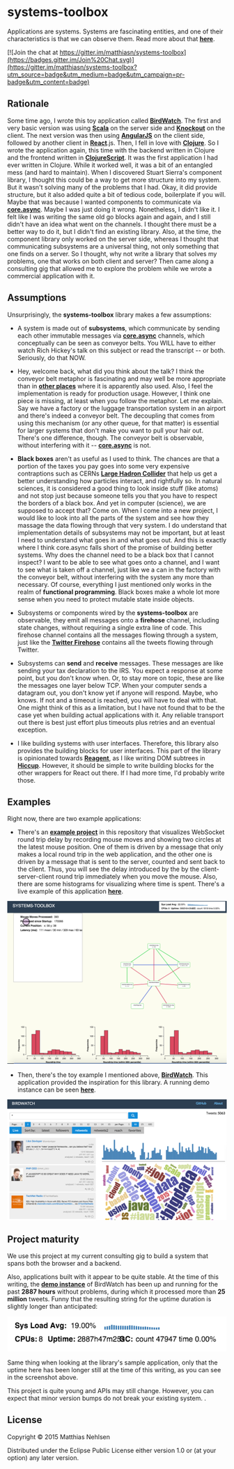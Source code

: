 # systems-toolbox

Applications are systems. Systems are fascinating entities, and one of their characteristics is that we can observe them. Read more about that **[here](doc/systems-thinking.md)**.

[![Join the chat at https://gitter.im/matthiasn/systems-toolbox](https://badges.gitter.im/Join%20Chat.svg)](https://gitter.im/matthiasn/systems-toolbox?utm_source=badge&utm_medium=badge&utm_campaign=pr-badge&utm_content=badge)


## Rationale

Some time ago, I wrote this toy application called **[BirdWatch](http://github.com/matthiasn/BirdWatch)**. The first and very basic version was using **[Scala](http://www.scala-lang.org/)** on the server side and **[Knockout](https://github.com/knockout/knockout)** on the client. The next version was then using **[AngularJS](https://angularjs.org/)** on the client side, followed by another client in **[React](https://facebook.github.io/react/)**.js. Then, I fell in love with **[Clojure](http://clojure.org/)**. So I wrote the application again, this time with the backend written in Clojure and the frontend written in **[ClojureScript](https://github.com/clojure/clojurescript)**. It was the first application I had ever written in Clojure. While it worked well, it was a bit of an entangled mess (and hard to maintain). When I discovered Stuart Sierra's component library, I thought this could be a way to get more structure into my system. But it wasn't solving many of the problems that I had. Okay, it did provide structure, but it also added quite a bit of tedious code, boilerplate if you will. Maybe that was because I wanted components to communicate via **[core.async](https://github.com/clojure/core.async)**. Maybe I was just doing it wrong. Nonetheless, I didn't like it. I felt like I was writing the same old go blocks again and again, and I still didn't have an idea what went on the channels. I thought there must be a better way to do it, but I didn't find an existing library. Also, at the time, the component library only worked on the server side, whereas I thought that communicating subsystems are a universal thing, not only something that one finds on a server. So I thought, why not write a library that solves my problems, one that works on both client and server? Then came along a consulting gig that allowed me to explore the problem while we wrote a commercial application with it.


## Assumptions

Unsurprisingly, the **systems-toolbox** library makes a few assumptions:

* A system is made out of **subsystems**, which communicate by sending each other immutable messages via **[core.async](https://github.com/clojure/core.async)** channels, which conceptually can be seen as conveyor belts. You WILL have to either watch Rich Hickey's talk on this subject or read the transcript -- or both. Seriously, do that NOW.

* Hey, welcome back, what did you think about the talk? I think the conveyor belt metaphor is fascinating and may well be more appropriate than in **[other places](http://www.jfs.tku.edu.tw/wp-content/uploads/2014/01/121-E01.pdf)** where it is apparently also used. Also, I feel the implementation is ready for production usage. However, I think one piece is missing, at least when you follow the metaphor. Let me explain. Say we have a factory or the luggage transportation system in an airport and there's indeed a conveyor belt. The decoupling that comes from using this mechanism (or any other queue, for that matter) is essential for larger systems that don't make you want to pull your hair out. There's one difference, though. The conveyor belt is observable, without interfering with it -- **[core.async](https://github.com/clojure/core.async)** is not.

* **Black boxes** aren't as useful as I used to think. The chances are that a portion of the taxes you pay goes into some very expensive contraptions such as CERNs **[Large Hadron Collider](http://home.cern/topics/large-hadron-collider)** that help us get a better understanding how particles interact, and rightfully so. In natural sciences, it is considered a good thing to look inside stuff (like atoms) and not stop just because someone tells you that you have to respect the borders of a black box. And yet in computer (science), we are supposed to accept that? Come on. When I come into a new project, I would like to look into all the parts of the system and see how they massage the data flowing through that very system. I do understand that implementation details of subsystems may not be important, but at least I need to understand what goes in and what goes out. And this is exactly where I think core.async falls short of the promise of building better systems. Why does the channel need to be a black box that I cannot inspect? I want to be able to see what goes onto a channel, and I want to see what is taken off a channel, just like we a can in the factory with the conveyor belt, without interfering with the system any more than necessary. Of course, everything I just mentioned only works in the realm of **functional programming**. Black boxes make a whole lot more sense when you need to protect mutable state inside objects.

* Subsystems or components wired by the **systems-toolbox** are observable, they emit all messages onto a **firehose** channel, including state changes, without requiring a single extra line of code. This firehose channel contains all the messages flowing through a system, just like the **[Twitter Firehose](https://dev.twitter.com/streaming/firehose)** contains all the tweets flowing through Twitter.

* Subsystems can **send** and **receive** messages. These messages are like sending your tax declaration to the IRS. You expect a response at some point, but you don't know when. Or, to stay more on topic, these are like the messages one layer below TCP. When your computer sends a datagram out, you don't know yet if anyone will respond. Maybe, who knows. If not and a timeout is reached, you will have to deal with that. One might think of this as a limitation, but I have not found that to be the case yet when building actual applications with it. Any reliable transport out there is best just effort plus timeouts plus retries and an eventual exception.

* I like building systems with user interfaces. Therefore, this library also provides the building blocks for user interfaces. This part of the library is opinionated towards **[Reagent](https://github.com/reagent-project/reagent)**, as I like writing DOM subtrees in **[Hiccup](https://github.com/weavejester/hiccup)**. However, it should be simple to write building blocks for the other wrappers for React out there. If I had more time, I'd probably write those.


## Examples

Right now, there are two example applications:

* There's an **[example project](https://github.com/matthiasn/systems-toolbox/tree/master/examples/trailing-mouse-pointer)** in this repository that visualizes WebSocket round trip delay by recording mouse moves and showing two circles at the latest mouse position. One of them is driven by a message that only makes a local round trip in the web application, and the other one is driven by a message that is sent to the server, counted and sent back to the client. Thus, you will see the delay introduced by the by the client-server-client round trip immediately when you move the mouse. Also, there are some histograms for visualizing where time is spent. There's a live example of this application **[here](http://systems-toolbox.matthiasnehlsen.com/)**.

![Example Screenshot](./doc/example.png)

* Then, there's the toy example I mentioned above, **[BirdWatch](https://github.com/matthiasn/BirdWatch)**. This application provided the inspiration for this library. A running demo instance can be seen **[here](http://birdwatch2.matthiasnehlsen.com)**.

![BirdWatch Screenshot](./doc/birdwatch.png)


## Project maturity

We use this project at my current consulting gig to build a system that spans both the browser and a backend.

Also, applications built with it appear to be quite stable. At the time of this writing, the **[demo instance](http://birdwatch2.matthiasnehlsen.com)** of BirdWatch has been up and running for the past **2887 hours** without problems, during which it processed more than **25 million** tweets. Funny that the resulting string for the uptime duration is slightly longer than anticipated:

![2887h Uptime](./doc/2887h.png)

Same thing when looking at the library's sample application, only that the uptime here has been longer still at the time of this writing, as you can see in the screenshot above.

This project is quite young and APIs may still change. However, you can expect that minor version bumps do not break your existing system. .


## License

Copyright © 2015 Matthias Nehlsen

Distributed under the Eclipse Public License either version 1.0 or (at your option) any later version.
